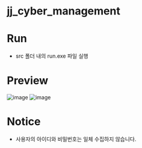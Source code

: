 # jj_cyber_management

# Run
* src 폴더 내의 run.exe 파일 실행

# Preview
![image](https://user-images.githubusercontent.com/21982942/110329023-6cc48900-805f-11eb-897f-1e50b778d276.png)
![image](https://user-images.githubusercontent.com/21982942/110329050-76e68780-805f-11eb-9bd1-1cd13bfe9592.png)

# Notice
* 사용자의 아이디와 비밀번호는 일체 수집하지 않습니다.